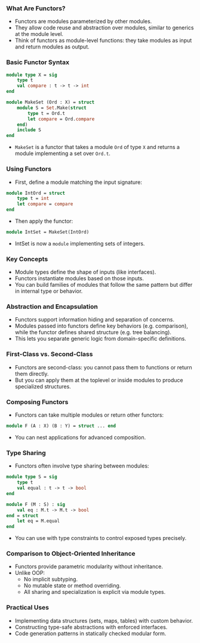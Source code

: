 ### What Are Functors?
- Functors are modules parameterized by other modules.
- They allow code reuse and abstraction over modules, similar to generics at the module level.
- Think of functors as module-level functions: they take modules as input and return modules as output.

### Basic Functor Syntax
```ocaml
module type X = sig
	type t
	val compare : t -> t -> int
end

module MakeSet (Ord : X) = struct
	module S = Set.Make(struct
		type t = Ord.t
		let compare = Ord.compare
	end)
	include S
end
```
- `MakeSet` is a functor that takes a module `Ord` of type `X` and returns a module implementing a set over `Ord.t`.

### Using Functors
- First, define a module matching the input signature:
```ocaml
module IntOrd = struct
	type t = int
	let compare = compare
end
```
- Then apply the functor:
```ocaml
module IntSet = MakeSet(IntOrd)
```
- IntSet is now a `module` implementing sets of integers.

### Key Concepts
- Module types define the shape of inputs (like interfaces).
- Functors instantiate modules based on those inputs.
- You can build families of modules that follow the same pattern but differ in internal type or behavior.

### Abstraction and Encapsulation
- Functors support information hiding and separation of concerns.
- Modules passed into functors define key behaviors (e.g. comparison), while the functor defines shared structure (e.g. tree balancing).
- This lets you separate generic logic from domain-specific definitions.

### First-Class vs. Second-Class
- Functors are second-class: you cannot pass them to functions or return them directly.
- But you can apply them at the toplevel or inside modules to produce specialized structures.

### Composing Functors
- Functors can take multiple modules or return other functors:
```ocaml
module F (A : X) (B : Y) = struct ... end
```
- You can nest applications for advanced composition.

### Type Sharing
- Functors often involve type sharing between modules:
```ocaml
module type S = sig
	type t
	val equal : t -> t -> bool
end

module F (M : S) : sig
	val eq : M.t -> M.t -> bool
end = struct
	let eq = M.equal
end
```
- You can use with type constraints to control exposed types precisely.

### Comparison to Object-Oriented Inheritance
- Functors provide parametric modularity without inheritance.
- Unlike OOP:
    - No implicit subtyping.
    - No mutable state or method overriding.
    - All sharing and specialization is explicit via module types.

### Practical Uses
- Implementing data structures (sets, maps, tables) with custom behavior.
- Constructing type-safe abstractions with enforced interfaces.
- Code generation patterns in statically checked modular form.